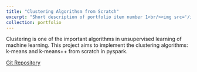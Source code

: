 ```yaml
---
title: "Clustering Algorithsm from Scratch"
excerpt: "Short description of portfolio item number 1<br/><img src='/images/clusteringg.jpg'>"
collection: portfolio
---
```


Clustering is one of the important algorithms in unsupervised learning of machine learning. This project aims to implement the clustering algorithms: k-means and k-means++ from scratch in pyspark.

[Git Repository](https://github.com/ryputtam/Clustering-Algorithms-in-PySpark) 